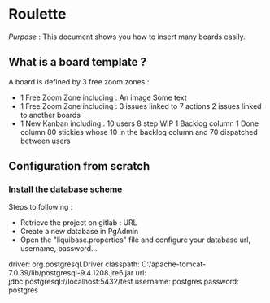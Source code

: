 # Roulette

_Purpose_ : This document shows you how to insert many boards easily.

## What is a board template ?

A board is defined by 3 free zoom zones :
- 1 Free Zoom Zone including :
	An image
	Some text
- 1 Free Zoom Zone including :
	3 issues linked to 7 actions
	2 issues linked to another boards
- 1 New Kanban including :
	10 users
	8 step WIP
	1 Backlog column
	1 Done column
	80 stickies whose 10 in the backlog column and 70 dispatched between users
   
## Configuration from scratch

### Install the database scheme

Steps to following :
- Retrieve the project on gitlab : URL
- Create a new database in PgAdmin
- Open the "liquibase.properties" file and configure your database url, username, password...

driver: org.postgresql.Driver
classpath: C:/apache-tomcat-7.0.39/lib/postgresql-9.4.1208.jre6.jar
url: jdbc:postgresql://localhost:5432/test
username: postgres
password: postgres








